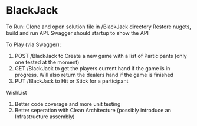 # BlackJack
To Run:
Clone and open solution file in /BlackJack directory
Restore nugets, build and run API.
Swagger should startup to show the API

To Play (via Swagger):
1) POST /BlackJack to Create a new game with a list of Participants (only one tested at the moment)
2) GET /BlackJack to get the players current hand if the game is in progress. Will also return the dealers hand if the game is finished
3) PUT /BlackJack to Hit or Stick for a participant

WishList
1) Better code coverage and more unit testing
2) Better seperation with Clean Architecture (possibly introduce an Infrastructure assembly)
